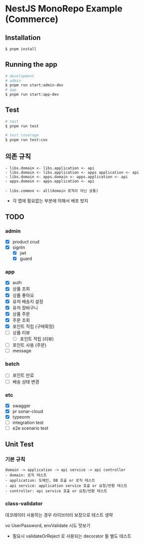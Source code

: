 # NestJS MonoRepo Example (Commerce)

## Installation

```bash
$ pnpm install
```

## Running the app

```bash
# development
# admin
$ pnpm run start:admin-dev
# app
$ pnpm run start:app-dev
```

## Test

```bash
# test
$ pnpm run test

# test coverage
$ pnpm run test:cov
```

## 의존 규칙
```
- libs.domain <- libs.application <- api
- libs.domain <- libs.application <- apps application <- api
- libs.domain <- apps.domain <- apps.application <- api
- apps.domain <- apps.application <- api

- libs.common <- all(domain 로직이 아닌 공통)
```
- 각 앱에 필요없는 부분에 의해서 배포 방지

## TODO
### admin
- [x] product crud
- [x] signIn
  - [x] jwt
  - [x] guard

### app
- [x] auth
- [x] 상품 조회
- [x] 상품 좋아요
- [x] 유저 배송지 설정
- [x] 유저 장바구니
- [x] 상품 주문
- [x] 주문 조회
- [x] 포인트 적립 (구매확정)
- [ ] 상품 리뷰
  - [ ] 포인트 적립 (리뷰)
- [ ] 포인트 사용 (주문)
- [ ] message

### batch
- [ ] 포인트 만료
- [ ] 배송 상태 변경

### etc
- [x] swagger
- [x] pr sonar-cloud
- [x] typeorm
- [ ] integration test
- [ ] e2e scenario test

## Unit Test
### 기본 규칙
```
domain -> application -> api service -> api controller
- domain: 로직 테스트
- application: 도메인, DB 호출 or 로직 테스트
- api service: application service 호출 or 요청/반환 테스트
- controller: api service 호출 or 요청/반환 테스트
```

### class-validator
데코레이터 사용하는 경우 라이브러리 보장으로 테스트 생략 

vo UserPassword, envValidate 시도 맛보기 

- 필요시 validateOrReject 로 사용되는 decorator 들 별도 테스트